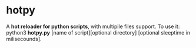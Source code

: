 # hotpy
A **hot reloader for python scripts**, with multipile files support.
To use it: python3 **hotpy.py** [name of script][optional directory] [optional sleeptime in milisecounds].
